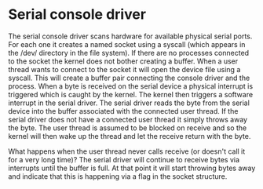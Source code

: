 # Serial console driver

The serial console driver scans hardware for available physical serial ports. For each one it creates a named socket using a syscall (which appears in the /dev/ directory in the file system). If there are no processes connected to the socket the kernel does not bother creating a buffer. When a user thread wants to connect to the socket it will open the device file using a syscall. This will create a buffer pair connecting the console driver and the process. When a byte is received on the serial device a physical interrupt is triggered which is caught by the kernel. The kernel then triggers a software interrupt in the serial driver. The serial driver reads the byte from the serial device into the buffer associated with the connected user thread. If the serial driver does not have a connected user thread it simply throws away the byte. The user thread is assumed to be blocked on receive and so the kernel will then wake up the thread and let the receive return with the byte.

What happens when the user thread never calls receive (or doesn't call it for a very long time)? The serial driver will continue to receive bytes via interrupts until the buffer is full. At that point it will start throwing bytes away and indicate that this is happening via a flag in the socket structure.


